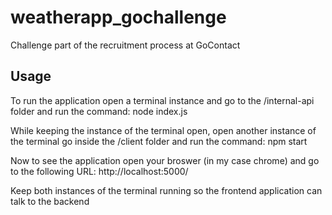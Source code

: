 # weatherapp_gochallenge

Challenge part of the recruitment process at GoContact

## Usage

To run the application open a terminal instance and go to the /internal-api folder and run the command:
node index.js

While keeping the instance of the terminal open, open another instance of the terminal go inside the /client folder and run the command:
npm start

Now to see the application open your broswer (in my case chrome) and go to the following URL:
http://localhost:5000/

Keep both instances of the terminal running so the frontend application can talk to the backend
